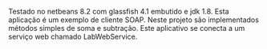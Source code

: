 Testado no netbeans 8.2 com glassfish 4.1 embutido e jdk 1.8.
Esta aplicação é um exemplo de cliente SOAP. Neste projeto são implementados métodos simples de soma e subtração. Este aplicativo se conecta a um serviço web chamado LabWebService.
